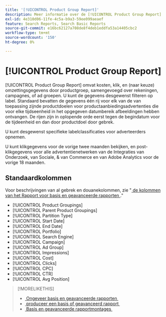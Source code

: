 ```yaml
---
title: '[!UICONTROL Product Group Report]'
description: Meer informatie over de [!UICONTROL Product Group Report] .
exl-id: 4e310d06-11fe-4c5a-b9a3-59ee099aeaef
feature: Search Reports, Search Basic Reports
source-git-commit: e16bc62127a708de8f4deb1eddfa53a14405cbc2
workflow-type: tm+mt
source-wordcount: '150'
ht-degree: 0%

---
```


# [!UICONTROL Product Group Report]

[!UICONTROL Product Group Report] omvat kosten, klik, en (naar keuze) omzettingsgegevens door productgroep, samengevoegd over rekeningen, campagnes, of ad groepen. U kunt de gegevens desgewenst filteren op label. Standaard bevatten de gegevens één rij voor elk van de van toepassing zijnde productdoelen voor productaanbiedingsadvertenties die voor elke tijdseenheid in het opgegeven datumbereik afbeeldingen hebben ontvangen. De rijen zijn in oplopende orde eerst tegen de begindatum voor de tijdeenheid en dan door productdoel door gebrek.

U kunt desgewenst specifieke labelclassificaties voor adverteerders opnemen.

U kunt klikgegevens voor de vorige twee maanden bekijken, en post-klikgegevens voor alle advertentienetwerken van de Integraties van Onderzoek, van Sociale, &amp; van Commerce en van Adobe Analytics voor de vorige 18 maanden.

## Standaardkolommen

Voor beschrijvingen van al gebrek en douanekolommen, zie &quot;[&#x200B; de kolommen van het Rapport voor basis en geavanceerde rapporten &#x200B;](basic-advanced-report-columns.md).&quot;

* [!UICONTROL Product Groupings]
* [!UICONTROL Parent Product Groupings]
* [!UICONTROL Partition Type]
* [!UICONTROL Start Date]
* [!UICONTROL End Date]
* [!UICONTROL Portfolio]
* [!UICONTROL Search Engine]
* [!UICONTROL Campaign]
* [!UICONTROL Ad Group]
* [!UICONTROL Impressions]
* [!UICONTROL Cost]
* [!UICONTROL Clicks]
* [!UICONTROL CPC]
* [!UICONTROL CTR]
* [!UICONTROL Avg Position]

>[!MORELIKETHIS]
>
>* [&#x200B; Ongeveer basis en geavanceerde rapporten &#x200B;](basic-advanced-report-about.md)
>* [&#x200B; produceer een basis of geavanceerd rapport &#x200B;](basic-advanced-report-generate.md)
>* [&#x200B; Basis en geavanceerde rapportmontages &#x200B;](basic-advanced-report-settings.md)
